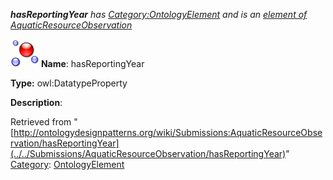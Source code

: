 ___hasReportingYear__ has [Category:OntologyElement](../../Category/OntologyElement "Category:OntologyElement") and is an [element of](../../Property/ElementOf "Property:ElementOf") [AquaticResourceObservation](../../Submissions/AquaticResourceObservation "Submissions:AquaticResourceObservation")_


  




[![DatatypeProperty](../../images/thumb/a/a5/DatatypeProperty.gif/45px-DatatypeProperty.gif)](../../Image/DatatypeProperty.gif "DatatypeProperty")
__Name__: hasReportingYear 


__Type:__ owl:DatatypeProperty 


__Description__: 





Retrieved from "[http://ontologydesignpatterns.org/wiki/Submissions:AquaticResourceObservation/hasReportingYear](../../Submissions/AquaticResourceObservation/hasReportingYear)"
 [Category](http://ontologydesignpatterns.org/wiki/Special:Categories "Special:Categories"): [OntologyElement](../../Category/OntologyElement "Category:OntologyElement")